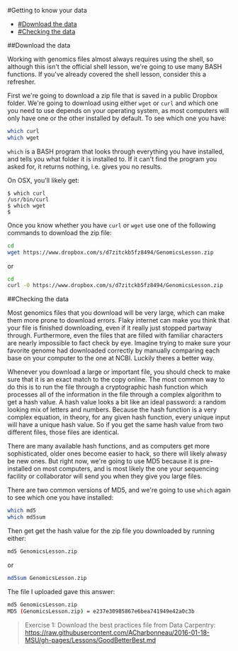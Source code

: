 #Getting to know your data

- [#Download the data](Download-the-data)
- [#Checking the data](Checking-the-data)

##Download the data

Working with genomics files almost always requires using the shell, so although this isn't the official shell lesson, we're going to use many BASH functions. If you've already covered the shell lesson, consider this a refresher.

First we're going to download a zip file that is saved in a public Dropbox folder. We're going to download using either `wget` or `curl` and which one you need to use depends on your operating system, as most computers will only have one or the other installed by default. To see which one you have:

```bash
which curl
which wget
```

`which` is a BASH program that looks through everything you have installed, and tells you what folder it is installed to. If it can't find the program you asked for, it returns nothing, i.e. gives you no results.

On OSX, you'll likely get:

```
$ which curl
/usr/bin/curl
$ which wget
$ 
```
Once you know whether you have `curl` or `wget` use one of the following commands to download the zip file:

```bash
cd
wget https://www.dropbox.com/s/d7zitckb5fz8494/GenomicsLesson.zip
```
or

```bash
cd
curl -O https://www.dropbox.com/s/d7zitckb5fz8494/GenomicsLesson.zip
```

##Checking the data

Most genomics files that you download will be very large, which can make them more prone to download errors. Flaky internet can make you think that your file is finished downloading, even if it really just stopped partway through. 
Furthermore, even the files that are filled with familiar characters are nearly impossible to fact check by eye. Imagine trying to make sure your favorite genome had downloaded correctly by manually comparing each base on your computer to the one at NCBI. Luckily theres a better way.

Whenever you download a large or important file, you should check to make sure that it is an exact match to the copy online. The most common way to do this is to run the file through a cryptographic hash function which processes all of the information in the file through a complex algorithm to get a hash value. A hash value looks a bit like an ideal password: a random looking mix of letters and numbers. Because the hash function is a very complex equation, in theory, for any given hash function, every unique input will have a unique hash value. So if you get the same hash value from two different files, those files are identical.

There are many available hash functions, and as computers get more sophisticated, older ones become easier to hack, so there will likely alwasy be new ones. But right now, we're going to use MD5 because it is pre-installed on most computers, and is most likely the one your sequencing facility or collaborator will send you when they give you large files.

There are two common versions of MD5, and we're going to use `which` again to see which one you have installed:

```bash
which md5
which md5sum
```

Then get get the hash value for the zip file you downloaded by running either:

```bash
md5 GenomicsLesson.zip
```
or

```bash
md5sum GenomicsLesson.zip
```

The file I uploaded gave this answer:
```bash
md5 GenomicsLesson.zip
MD5 (GenomicsLesson.zip) = e237e30985867e6bea741949e42a0c3b
```

>Exercise 1: Download the best practices file from Data Carpentry:
>https://raw.githubusercontent.com/ACharbonneau/2016-01-18-MSU/gh-pages/Lessons/GoodBetterBest.md
